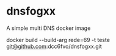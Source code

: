 # dnsfogxx
A simple multi DNS docker image

docker build --build-arg rede=69 -t teste  git@github.com:dcc6fvo/dnsfogxx.git
